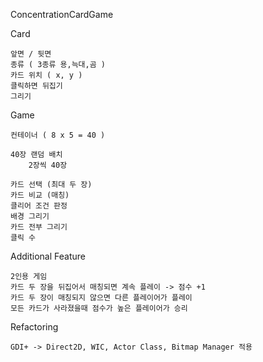ConcentrationCardGame

Card

    앞면 / 뒷면
    종류 ( 3종류 용,늑대,곰 )
    카드 위치 ( x, y )
    클릭하면 뒤집기
    그리기

Game

    컨테이너 ( 8 x 5 = 40 )

    40장 랜덤 배치
        2장씩 40장
    
    카드 선택 (최대 두 장)
    카드 비교 (매칭)
    클리어 조건 판정
    배경 그리기
    카드 전부 그리기
    클릭 수

Additional Feature
    
    2인용 게임
    카드 두 장을 뒤집어서 매칭되면 계속 플레이 -> 점수 +1
    카드 두 장이 매칭되지 않으면 다른 플레이어가 플레이
    모든 카드가 사라졌을때 점수가 높은 플레이어가 승리

Refactoring
    
    GDI+ -> Direct2D, WIC, Actor Class, Bitmap Manager 적용
